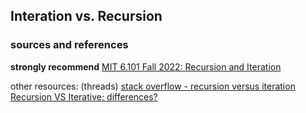 ## Interation vs. Recursion

### sources and references

**strongly recommend** [MIT 6.101 Fall 2022: Recursion and Iteration](https://web.mit.edu/6.102/www/sp23/classes/11-recursive-data-types/recursion-and-iteration-review.html#6101_fall_2022_recursion_and_iteration)

other resources: (threads) 
[stack overflow - recursion versus iteration](https://stackoverflow.com/questions/15688019/recursion-versus-iteration)
[Recursion VS Iterative; differences?](https://www.reddit.com/r/C_Programming/comments/je14fi/recursion_vs_iterative_differences/)
